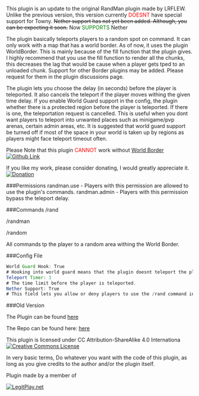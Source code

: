 This plugin is an update to the original RandMan plugin made by LRFLEW. Unlike the previous version, this version currently <span style="color:red">DOESNT</span> have special support for Towny. ~~Nether support has not yet been added. Although, you can be expecting it soon.~~ Now <span style="color:green">SUPPORTS</span> Nether

The plugin basically teleports players to a random spot on command. It can only work with a map that has a world border. As of now, it uses the plugin WorldBorder. This is mainly because of the fill function that the plugin gives. I highly recommend that you use the fill function to render all the chunks, this decreases the lag that would be cause when a player gets tped to an unloaded chunk. Support for other Border plugins may be added. Please request for them in the plugin discussions page.

The plugin lets you choose the delay (in seconds) before the player is teleported. It also cancels the teleport if the player moves withing the given time delay.
If you enable World Guard support in the config, the plugin whether there is a protected region before the player is teleported. If there is one, the teleportation request is cancelled. This is useful when you dont want players to teleport into unwanted places such as minigame/pvp arenas, certain admin areas, etc. It is suggested that world guard support be turned off if most of the space in your world is taken up by regions as players might face teleport timeout often.

Please Note that this plugin <span style="color:red">CANNOT</span> work without [World Border](http://dev.bukkit.org/bukkit-plugins/worldborder/) [![Github Link](http://legitplay.net/plugins/Downloads/Images/github.jpg)](https://github.com/Brettflan/WorldBorder)

If you like my work, please consider donating, I would greatly appreciate it. [![Donation](https://www.paypalobjects.com/en_US/i/btn/btn_donate_LG.gif)](https://www.paypal.com/cgi-bin/webscr?cmd=_donations&business=vik1395lp%40gmail%2ecom&lc=US&item_name=Spigot%20Plugins&item_number=LegitPlay%2enet%20Plugin%20Dev&no_note=0&currency_code=USD&bn=PP%2dDonationsBF%3abtn_donateCC_LG%2egif%3aNonHostedGuest) 

###Permissions
randman.use - Players with this permission are allowed to use the plugin's commands.
randman.admin - Players with this permission bypass the teleport delay.

###Commands
/rand

/randman

/random

All commands tp the player to a random area withing the World Border.

###Config File
```java
World Guard Hook: True
# Hooking into world guard means that the plugin doesnt teleport the player into a world guard region. Disable this if most of the map is occupied by regions as it will time out alot. Type true to hook into WorldGuard.
Teleport Timer: 3
# The time limit before the player is teleported.
Nether Support: True
# This field lets you allow or deny players to use the /rand command in the nether. Type True to allow Nether Support.
```

###Old Version

The Plugin can be found [here](http://ci.vik1395.me/job/RandMan/) 

The Repo can be found here: [here](https://github.com/LRFLEW/RandMan) 

This plugin is licensed under CC Attribution-ShareAlike 4.0 Internationa
[![Creative Commons License](http://i.creativecommons.org/l/by-nc-nd/3.0/88x31.png)](http://creativecommons.org/licenses/by-sa/4.0/deed.en_US)

In very basic terms, Do whatever you want with the code of this plugin, as long as you give credits to the author and/or the plugin itself.

Plugin made by a member of

[![LegitPlay.net](http://legitplay.net/images/logo.gif)](http://legitplay.net/)
